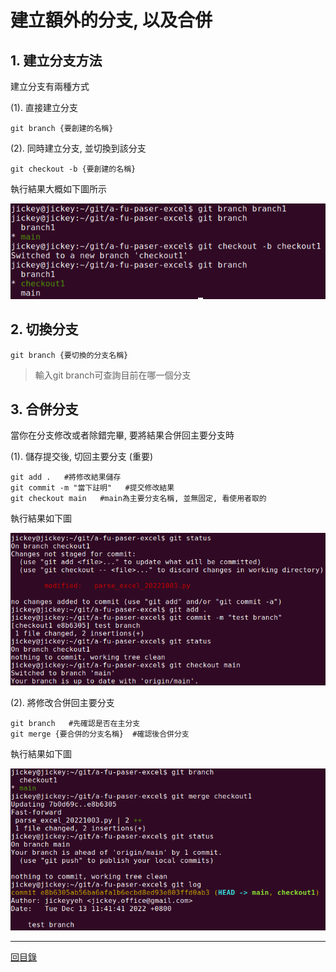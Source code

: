 # 建立額外的分支, 以及合併

## 1. 建立分支方法

建立分支有兩種方式

(1). 直接建立分支

```
git branch {要創建的名稱}
```

(2). 同時建立分支, 並切換到該分支

```
git checkout -b {要創建的名稱}
```

執行結果大概如下圖所示

![image](pic/04/04-1.png)

## 2. 切換分支

```
git branch {要切換的分支名稱}
```

>輸入git branch可查詢目前在哪一個分支

## 3. 合併分支

當你在分支修改或者除錯完畢, 要將結果合併回主要分支時


(1). 儲存提交後, 切回主要分支 (重要)

```
git add .   #將修改結果儲存
git commit -m "當下註明"   #提交修改結果
git checkout main   #main為主要分支名稱, 並無固定, 看使用者取的
```
執行結果如下圖

![image](pic/04/04-2.png)

(2). 將修改合併回主要分支

```
git branch   #先確認是否在主分支
git merge {要合併的分支名稱}  #確認後合併分支
```

執行結果如下圖

![image](pic/04/04-3.png)


---
[回目錄](README.md)

